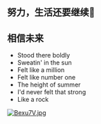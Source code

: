 ﻿## 努力，生活还要继续🦌
## 相信未来

- Stood there boldly 
- Sweatin' in the sun 
- Felt like a million 
- Felt like number one
- The height of summer 
- I'd never felt that strong 
- Like a rock 

[![Bexu7V.jpg](https://s1.ax1x.com/2020/10/25/Bexu7V.jpg)](https://imgchr.com/i/Bexu7V)
